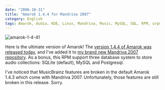 ```yaml
---
date: "2006-10-31"
title: "Amarok 1.4.4 for Mandriva 2007"
category: English
tags: Amarok, Audio, KDE, Linux, Mandriva, Music, MySQL, SQL, RPM, urpmi
---
```


![amarok-1-4-41]({attach}amarok-1-4-41.png)

Here is the ultimate version of Amarok! The [version 1.4.4 of Amarok was
released today](https://web.archive.org/web/20070212221847/https://amarok.kde.org/content/view/84/66/),
and I've added it to [my brand new Mandriva 2007
repository](https://github.com/kdeldycke/mandriva-specs). As a bonus, this RPM
support three database system to store audio collections: SQLite (default),
MySQL and Postgresql.

I've noticed that MusicBrainz features are broken in the default Amarok 1.4.3
which come with Mandriva 2007. Unfortunately, those features are still broken
in this release. Sorry.
